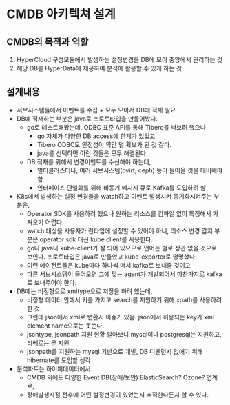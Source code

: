 # CMDB 아키텍쳐 설계

## CMDB의 목적과 역할

1. HyperCloud 구성모듈에서 발생하는 설정변경을 DB에 모아 중앙에서 관리하는 것
2. 해당 DB를 HyperData에 제공하여 분석에 활용할 수 있게 하는 것

## 설계내용

- 서브시스템들에서 이벤트를 수집 + 모두 모아서 DB에 적재 필요
- DB에 적재하는 부분은 java로 프로토타입을 만들어봤다.
  - go로 테스트해봤는데, ODBC 표준 API를 통해 Tibero를 써보려 했으나
    - go 자체가 다양한 DB access에 한계가 있었고
    - Tibero ODBC도 안정성이 약간 덜 확보가 된 것 같다.
    - java를 선택하면 이런 것들은 모두 해결된다.
  - DB 적재를 위해서 변경이벤트를 수신해야 하는데,
    - 멀티클러스터나, 여러 서브시스템(ovirt, ceph) 등이 들어올 것을 대비해야 함
    - 인터페이스 단일화를 위해 비동기 메시지 큐로 Kafka를 도입하려 함
- K8s에서 발생하는 설정 변경들을 watch하고 이벤트 발생시켜 동기화시켜주는 부분은,
  - Operator SDK를 사용하려 했으나 원하는 리소스를 컴파일 없이 특정해서 가져오기 어렵다.
  - watch 대상을 사용자가 런타임에 설정할 수 있어야 하니, 리소스 변경 감지 부분은 operator sdk 대신 kube client를 사용한다.
  - go나 java나 kube-client가 잘 되어 있으므로 언어는 별로 상관 없을 것으로 보인다. 프로토타입은 java로 만들었고 kube-exporter로 명명했다.
  - 이런 에이전트들은 kube마다 하나씩 떠서 kafka로 보내줄 것이고
  - 다른 서브시스템이 들어오면 그에 맞는 agent가 개발되어서 마찬가지로 kafka로 보내주어야 한다.
- DB에는 비정형으로 xmltype으로 저장을 하려 했는데,
  - 비정형 데이터 안에서 키를 가지고 search를 지원하기 위해 xpath를 사용하려 한 것.
  - 그런데 json에서 xml로 변환시 이슈가 있음. json에서 허용되는 key가 xml element name으로는 못쓴다.
  - jsontype, jsonpath 지원 현황 알아보니 mysql이나 postgresql는 지원하고, 티베로는 곧 지원
  - jsonpath를 지원하는 mysql 기반으로 개발, DB 디펜던시 없애기 위해 hibernate를 도입할 생각
- 분석파트는 하이퍼데이터에서.
  - CMDB 외에도 다양한 Event DB(장애/보안) ElasticSearch? Ozone? 연계로,
  - 장애발생시점 전후에 어떤 설정변경이 있었는지 추적한다든지 할 수 있다.

